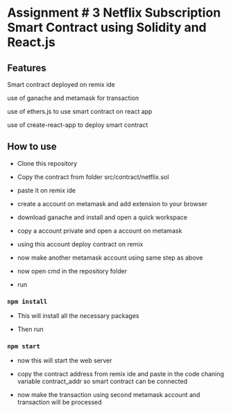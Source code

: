 # Assignment # 3 Netflix Subscription Smart Contract using Solidity and React.js

## Features
Smart contract deployed on remix ide

use of ganache and metamask for transaction

use of ethers.js to use smart contract on react app

use of create-react-app to deploy smart contract

## How to use

* Clone this repository

* Copy the contract from folder src/contract/netflix.sol

* paste it on remix ide

* create a account on metamask and add extension to your browser
 
* download ganache and install and open a quick workspace
 
* copy a account private and open a account on metamask

* using this account deploy contract on remix

* now make another metamask account using same step as above

* now open cmd in the repository folder

* run 

### `npm install`

* This will install all the necessary packages

* Then run 

### `npm start`

* now this will start the web server

* copy the contract address from remix ide and paste in the code chaning variable contract_addr so smart contract can be connected

* now make the transaction using second metamask account and transaction will be processed
